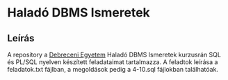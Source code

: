 # Haladó DBMS Ismeretek

## Leírás

A repository a [Debreceni Egyetem](https://www.inf.unideb.hu/) Haladó DBMS Ismeretek kurzusrán SQL és PL/SQL nyelven készített feladataimat tartalmazza.
A feladtok leírása a feladatok.txt fájlban, a megoldások pedig a 4-10.sql fájlokban találhatóak.
